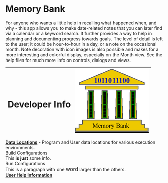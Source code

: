 # Memory Bank  
For anyone who wants a little help in recalling what happened when, and why - this app allows you 
to make date-related notes that you can later find via a calendar or a keyword search.  It further 
provides a way to help in planning and documenting progress towards goals.  The level of detail 
is left to the user; it could be hour-to-hour in a day, or a note on the occasional month.  Note 
decoration with icon images is also possible and makes for a more interesting and
colorful display, especially on the Month view.  See the help files for much more info on 
controls, dialogs and views.  

| <h1>Developer Info | ![](src/main/resources/images/MemBank40.png) |
|--------------------|---------------------------------------------:|

**[Data Locations](src/main/resources/help/markdown/Data%20Locations.md)** - Program and User data locations for various execution environments.  
Build Configurations  
This __is just__ some info.  
Run Configurations  
This is a paragraph with one <span style="font-size:larger;">word</span>
larger than the others.  
**[User Help Information](src/main/resources/help/markdown/TableOfContents.md)**





